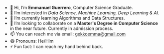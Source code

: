- 👋 Hi, I’m **Emmanuel Guerrero**, Computer Science Graduate.
- 👀 I’m interested in *Data Science, Machine Learning, Deep Learning & AI*.
- 🌱 I’m currently learning Algorithms and Data Structures.
- 💞️ I’m looking to collaborate on a **Master's Degree in Computer Science** in the near future. Currently in admission process.
- 📫 You can reach me via email: [gekkoemma@gmail.com](mailto:gekkoemma@gmail.com)
- 😄 Pronouns: He/Him
- ⚡ Fun fact: I can reach my hand behind back.

<!---
GekkoEmma/GekkoEmma is a ✨ special ✨ repository because its `README.md` (this file) appears on your GitHub profile.
You can click the Preview link to take a look at your changes.
--->

